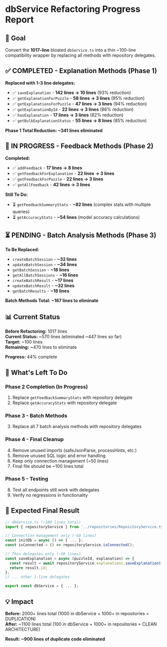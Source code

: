 # dbService Refactoring Progress Report

## 🎯 Goal
Convert the **1017-line** bloated `dbService.ts` into a thin ~100-line compatibility wrapper by replacing all methods with repository delegates.

## ✅ COMPLETED - Explanation Methods (Phase 1)

**Replaced with 1-3 line delegates:**
- ✅ `saveExplanation` - **142 lines → 10 lines** (93% reduction)
- ✅ `getExplanationForPuzzle` - **58 lines → 3 lines** (95% reduction)  
- ✅ `getExplanationsForPuzzle` - **47 lines → 3 lines** (94% reduction)
- ✅ `getExplanationById` - **22 lines → 3 lines** (86% reduction)
- ✅ `hasExplanation` - **17 lines → 3 lines** (82% reduction)
- ✅ `getBulkExplanationStatus` - **55 lines → 8 lines** (85% reduction)

**Phase 1 Total Reduction: ~341 lines eliminated**

## 🔄 IN PROGRESS - Feedback Methods (Phase 2)

**Completed:**
- ✅ `addFeedback` - **17 lines → 8 lines** 
- ✅ `getFeedbackForExplanation` - **22 lines → 3 lines**
- ✅ `getFeedbackForPuzzle` - **22 lines → 3 lines**
- ✅ `getAllFeedback` - **42 lines → 3 lines**

**Still To Do:**
- ⏳ `getFeedbackSummaryStats` - **~82 lines** (complex stats with multiple queries)
- ⏳ `getAccuracyStats` - **~54 lines** (model accuracy calculations)

## ⏳ PENDING - Batch Analysis Methods (Phase 3)

**To Be Replaced:**
- `createBatchSession` - **~32 lines**
- `updateBatchSession` - **~34 lines** 
- `getBatchSession` - **~18 lines**
- `getAllBatchSessions` - **~16 lines**
- `createBatchResult` - **~17 lines**
- `updateBatchResult` - **~32 lines**
- `getBatchResults` - **~18 lines**

**Batch Methods Total: ~167 lines to eliminate**

## 📊 Current Status

**Before Refactoring:** 1017 lines  
**Current Status:** ~570 lines (eliminated ~447 lines so far)  
**Target:** ~100 lines  
**Remaining:** ~470 lines to eliminate

**Progress:** 44% complete

## 🚧 What's Left To Do

### Phase 2 Completion (In Progress)
1. Replace `getFeedbackSummaryStats` with repository delegate
2. Replace `getAccuracyStats` with repository delegate

### Phase 3 - Batch Methods
3. Replace all 7 batch analysis methods with repository delegates

### Phase 4 - Final Cleanup  
4. Remove unused imports (safeJsonParse, processHints, etc.)
5. Remove unused SQL logic and error handling
6. Keep only connection management (~50 lines)
7. Final file should be ~100 lines total

### Phase 5 - Testing
8. Test all endpoints still work with delegates
9. Verify no regressions in functionality

## 🎯 Expected Final Result

```typescript
// dbService.ts (~100 lines total)
import { repositoryService } from '../repositories/RepositoryService.ts';

// Connection management only (~50 lines)
const initDb = async () => { ... };
const isConnected = () => repositoryService.isConnected();

// Thin delegates only (~50 lines)
const saveExplanation = async (puzzleId, explanation) => {
  const result = await repositoryService.explanations.saveExplanation({...explanation, puzzleId});
  return result.id;
};
// ... other 1-line delegates

export const dbService = { ... };
```

## 💡 Impact

**Before:** 2000+ lines total (1000 in dbService + 1000+ in repositories = DUPLICATION)  
**After:** ~1100 lines total (100 in dbService + 1000+ in repositories = CLEAN ARCHITECTURE)

**Result: ~900 lines of duplicate code eliminated**